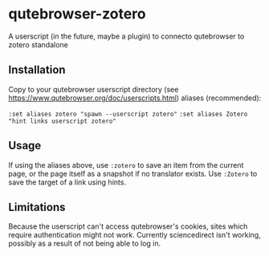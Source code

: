 # qutebrowser-zotero
A userscript (in the future, maybe a plugin) to connecto qutebrowser to zotero standalone

## Installation

Copy to your qutebrowser userscript directory (see https://www.qutebrowser.org/doc/userscripts.html)
aliases (recommended):

`:set aliases zotero "spawn --userscript zotero"`
`:set aliases Zotero "hint links userscript zotero"`

## Usage

If using the aliases above, use `:zotero` to save an item from the current page, or the page itself as a snapshot if no translator exists. Use `:Zotero` to save the target of a link using hints.

## Limitations

Because the userscript can't access qutebrowser's cookies, sites which require authentication might not work.
Currently sciencedirect isn't working, possibly as a result of not being able to log in.
